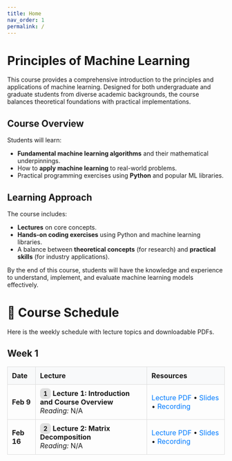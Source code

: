 ```yaml
---
title: Home
nav_order: 1
permalink: /
---
```


# Principles of Machine Learning

This course provides a comprehensive introduction to the principles and applications of machine learning. Designed for both undergraduate and graduate students from diverse academic backgrounds, the course balances theoretical foundations with practical implementations.

## Course Overview

Students will learn:
- **Fundamental machine learning algorithms** and their mathematical underpinnings.
- How to **apply machine learning** to real-world problems.
- Practical programming exercises using **Python** and popular ML libraries.

## Learning Approach

The course includes:
- **Lectures** on core concepts.
- **Hands-on coding exercises** using Python and machine learning libraries.
- A balance between **theoretical concepts** (for research) and **practical skills** (for industry applications).

By the end of this course, students will have the knowledge and experience to understand, implement, and evaluate machine learning models effectively.




<style>
.schedule-table {
  width: 100%;
  border-collapse: collapse;
}

.schedule-table th, .schedule-table td {
  padding: 10px;
  border: 1px solid #ddd;
}

.schedule-table th {
  background-color: #f8f9fa;
  text-align: left;
}

.schedule-table .badge {
  background-color: #e0e0e0;
  border-radius: 8px;
  padding: 4px 8px;
  font-size: 14px;
  font-weight: bold;
}

.schedule-table .survey-badge {
  background-color: #28a745;
  color: white;
  padding: 4px 8px;
  border-radius: 4px;
  font-size: 12px;
  font-weight: bold;
  text-transform: uppercase;
}

.schedule-table a {
  color: #007bff;
  text-decoration: none;
}
</style>
# 📅 Course Schedule

Here is the weekly schedule with lecture topics and downloadable PDFs.

## Week 1

<table class="schedule-table">
  <tr>
    <th>Date</th>
    <th>Lecture</th>
    <th>Resources</th>
  </tr>
  <tr>
    <td><strong>Feb 9</strong></td>
    <td><span class="badge">1</span> <strong>Lecture 1: Introduction and Course Overview</strong> <br><em>Reading:</em> N/A</td>
    <td><a href="./lectures/Lecture_1_Introduction_and_Course_Overview.pdf" target="_blank">Lecture PDF</a> • <a href="#">Slides</a> • <a href="#">Recording</a></td>
  </tr>
  <tr>
    <td><strong>Feb 16</strong></td>
    <td><span class="badge">2</span> <strong>Lecture 2: Matrix Decomposition</strong> <br><em>Reading:</em> N/A</td>
    <td><a href="./lectures/Lecture_2_Matrix_Decomposition.pdf" target="_blank">Lecture PDF</a> • <a href="#">Slides</a> • <a href="#">Recording</a></td>
  </tr>

</table>
